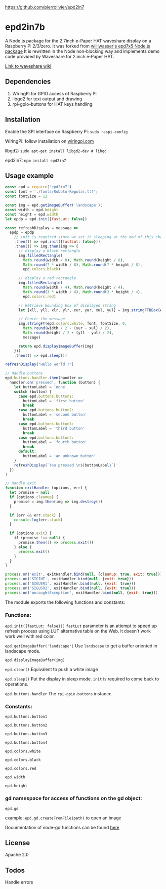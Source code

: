 https://github.com/pierrolivier/epd2in7

# epd2in7b

A Node.js package for the 2.7inch e-Paper HAT waveshare display on a Raspberry Pi 2/3/zero.
It was forked from [williwasser's epd7x5 Node.js package](https://github.com/williwasser/epd7x5)
It is rewritten in the Node non-blocking way and implements demo code provided by Waveshare for 2.inch e-Paper HAT.

[Link to waveshare wiki](https://www.waveshare.com/wiki/2.7inch_e-Paper_HAT)

## Dependencies
1. WiringPi for GPIO access of Raspberry Pi
2. libgd2 for text output and drawing
3. rpi-gpio-buttons for HAT keys handling

## Installation
Enable the SPI interface on Raspberry Pi: `sudo raspi-config`

WiringPi: follow installation on [wiringpi.com](http://wiringpi.com/download-and-install/)

libgd2: `sudo apt-get install libgd2-dev # libgd`

epd2in7: `npm install epd2in7`


## Usage example

```javascript
const epd = require('epd2in7')
const font = './fonts/Roboto-Regular.ttf';
const fontSize = 12

const img = epd.getImageBuffer('landscape');
const width = epd.height
const height = epd.width
let epdp = epd.init({fastLut: false})

const refreshDisplay = message =>
  epdp = epdp
    // init is required since we set it sleeping at the end of this chain
    .then(() => epd.init({fastLut: false}))
    .then(() => img.then(img => {
      // display a black rectangle
      img.filledRectangle(
        Math.round(width / 8), Math.round(height / 8),
        Math.round(7 * width / 8), Math.round(7 * height / 8),
        epd.colors.black)

      // display a red rectangle
      img.filledRectangle(
        Math.round(width / 4), Math.round(height / 4),
        Math.round(3 * width / 4), Math.round(3 * height / 4),
        epd.colors.red)

      // Retrieve bounding box of displayed string
      let [xll, yll, xlr, ylr, xur, yur, xul, yul] = img.stringFTBBox(epd.colors.white, font, fontSize, 0, 0, 0, message)

      // Center the message
      img.stringFT(epd.colors.white, font, fontSize, 0,
        Math.round(width / 2 - (xur - xul) / 2),
        Math.round(height / 2 + (yll - yul) / 2),
        message)

      return epd.displayImageBuffer(img)
    }))
    .then(() => epd.sleep())

refreshDisplay("Hello world !")

// Handle buttons
epd.buttons.handler.then(handler =>
  handler.on('pressed', function (button) {
    let buttonLabel = 'none'
    switch (button) {
      case epd.buttons.button1:
        buttonLabel = 'first button'
        break
      case epd.buttons.button2:
        buttonLabel = 'second button'
        break
      case epd.buttons.button3:
        buttonLabel = 'third button'
        break
      case epd.buttons.button4:
        buttonLabel = 'fourth button'
        break
      default:
        buttonLabel = 'an unknown button'
    }
    refreshDisplay(`You pressed \n${buttonLabel}`)
  })
)

// Handle exit
function exitHandler (options, err) {
  let promise = null
  if (options.cleanup) {
    promise = img.then(img => img.destroy())
  }

  if (err && err.stack) {
    console.log(err.stack)
  }

  if (options.exit) {
    if (promise !== null) {
      promise.then(() => process.exit())
    } else {
      process.exit()
    }
  }
}

process.on('exit', exitHandler.bind(null, {cleanup: true, exit: true}))
process.on('SIGINT', exitHandler.bind(null, {exit: true}))
process.on('SIGUSR1', exitHandler.bind(null, {exit: true}))
process.on('SIGUSR2', exitHandler.bind(null, {exit: true}))
process.on('uncaughtException', exitHandler.bind(null, {exit: true}))

```

The module exports the following functions and constants:

### Functions:
`epd.init({fastLut: false}))`
`fastLut` parameter is an attempt to speed up refresh process using LUT alternative table on the Web. It doesn't work work well with red color.

`epd.getImageBuffer('landscape')`
 Use `landscape` to get a buffer oriented in landscape mode.

`epd.displayImageBuffer(img)`

`epd.clear()`
 Equivalent to push a white image

`epd.sleep()`
 Put the display in sleep mode. `init` is required to come back to operations.

`epd.buttons.handler`
 The `rpi-gpio-buttons` instance


### Constants:
`epd.buttons.button1`

`epd.buttons.button2`

`epd.buttons.button3`

`epd.buttons.button4`

`epd.colors.white`

`epd.colors.black`

`epd.colors.red`

`epd.width`

`epd.height`

### gd namespace for access of functions on the gd object:
`epd.gd`

example: `epd.gd.createFromFile(path)` to open an image

Documentation of node-gd functions can be found [here](https://y-a-v-a.github.io/node-gd/)

## License

Apache 2.0

## Todos
Handle errors
